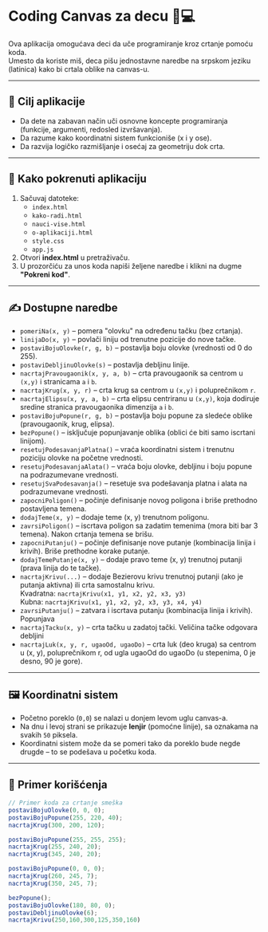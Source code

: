 # Coding Canvas za decu 🎨💻

Ova aplikacija omogućava deci da uče programiranje kroz crtanje pomoću koda.  
Umesto da koriste miš, deca pišu jednostavne naredbe na srpskom jeziku (latinica) kako bi crtala oblike na canvas-u.  

---

## 🎯 Cilj aplikacije
- Da dete na zabavan način uči osnovne koncepte programiranja (funkcije, argumenti, redosled izvršavanja).
- Da razume kako koordinatni sistem funkcioniše (x i y ose).
- Da razvija logičko razmišljanje i osećaj za geometriju dok crta.

---

## 🚀 Kako pokrenuti aplikaciju

1. Sačuvaj datoteke:
   - `index.html`
   - `kako-radi.html`
   - `nauci-vise.html`
   - `o-aplikaciji.html`
   - `style.css`
   - `app.js`
2. Otvori **index.html** u pretraživaču.
3. U prozorčiću za unos koda napiši željene naredbe i klikni na dugme **"Pokreni kod"**.

---

## ✍️ Dostupne naredbe

- `pomeriNa(x, y)` – pomera "olovku" na određenu tačku (bez crtanja).  
- `linijaDo(x, y)` – povlači liniju od trenutne pozicije do nove tačke.  
- `postaviBojuOlovke(r, g, b)` – postavlja boju olovke (vrednosti od 0 do 255).  
- `postaviDebljinuOlovke(s)` – postavlja debljinu linije.  
- `nacrtajPravougaonik(x, y, a, b)` – crta pravougaonik sa centrom u `(x,y)` i stranicama `a` i `b`.  
- `nacrtajKrug(x, y, r)` – crta krug sa centrom u `(x,y)` i poluprečnikom `r`. 
- `nacrtajElipsu(x, y, a, b)` – crta elipsu centriranu u `(x,y)`, koja dodiruje sredine stranica pravougaonika dimenzija `a` i `b`. 
- `postaviBojuPopune(r, g, b)` – postavlja boju popune za sledeće oblike (pravougaonik, krug, elipsa).
- `bezPopune()` – isključuje popunjavanje oblika (oblici će biti samo iscrtani linijom).
- `resetujPodesavanjaPlatna()` – vraća koordinatni sistem i trenutnu poziciju olovke na početne vrednosti.
- `resetujPodesavanjaAlata()` – vraća boju olovke, debljinu i boju popune na podrazumevane vrednosti.
- `resetujSvaPodesavanja()` – resetuje sva podešavanja platna i alata na podrazumevane vrednosti.
- `zapocniPoligon()` – počinje definisanje novog poligona i briše prethodno postavljena temena.
- `dodajTeme(x, y)` – dodaje teme (x, y) trenutnom poligonu.
- `zavrsiPoligon()` – iscrtava poligon sa zadatim temenima (mora biti bar 3 temena). Nakon crtanja temena se brišu.
- `zapocniPutanju()` – počinje definisanje nove putanje (kombinacija linija i krivih). Briše prethodne korake putanje.
- `dodajTemePutanje(x, y)` – dodaje pravo teme (x, y) trenutnoj putanji (prava linija do te tačke).
- `nacrtajKrivu(...)` – dodaje Bezierovu krivu trenutnoj putanji (ako je putanja aktivna) ili crta samostalnu krivu.<br>
  Kvadratna: `nacrtajKrivu(x1, y1, x2, y2, x3, y3)`<br>
  Kubna: `nacrtajKrivu(x1, y1, x2, y2, x3, y3, x4, y4)`
- `zavrsiPutanju()` – zatvara i iscrtava putanju (kombinacija linija i krivih). Popunjava
- `nacrtajTacku(x, y)` – crta tačku u zadatoj tački. Veličina tačke odgovara debljini
- `nacrtajLuk(x, y, r, ugaoOd, ugaoDo)` – crta luk (deo kruga) sa centrom u (x, y), poluprečnikom r, od ugla ugaoOd do ugaoDo (u stepenima, 0 je desno, 90 je gore).

---

## 🖼️ Koordinatni sistem

- Početno poreklo (`0,0`) se nalazi u donjem levom uglu canvas-a.  
- Na dnu i levoj strani se prikazuje **lenjir** (pomoćne linije), sa oznakama na svakih `50` piksela.  
- Koordinatni sistem može da se pomeri tako da poreklo bude negde drugde – to se podešava u početku koda.

---

## 🧒 Primer korišćenja

```javascript
// Primer koda za crtanje smeška
postaviBojuOlovke(0, 0, 0);
postaviBojuPopune(255, 220, 40);
nacrtajKrug(300, 200, 120);

postaviBojuPopune(255, 255, 255);
nacrtajKrug(255, 240, 20);
nacrtajKrug(345, 240, 20);

postaviBojuPopune(0, 0, 0);
nacrtajKrug(260, 245, 7);
nacrtajKrug(350, 245, 7);

bezPopune();
postaviBojuOlovke(180, 80, 0);
postaviDebljinuOlovke(6);
nacrtajKrivu(250,160,300,125,350,160)
```
